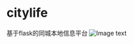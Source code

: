 # citylife
基于flask的同城本地信息平台
![Image text](https://github.com/chincccc/citylife/citylife/master/pic/1.png)
